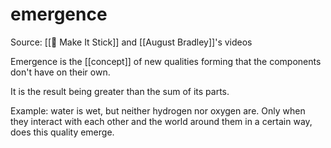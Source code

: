 # emergence
Source: [[📕 Make It Stick]] and [[August Bradley]]'s videos

Emergence is the [[concept]] of new qualities forming that the components don't have on their own.

It is the result being greater than the sum of its parts.

Example: water is wet, but neither hydrogen nor oxygen are. Only when they interact with each other and the world around them in a certain way, does this quality emerge.